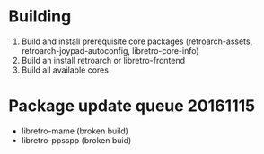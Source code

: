 # Building
1. Build and install prerequisite core packages (retroarch-assets, retroarch-joypad-autoconfig, libretro-core-info)
2. Build an install retroarch or libretro-frontend 
3. Build all available cores

# Package update queue 20161115

* libretro-mame (broken build)
* libretro-ppsspp (broken buid)

